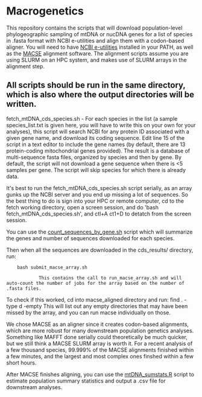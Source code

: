 # Macrogenetics

This repository contains the scripts that will download population-level phylogeographic sampling of mtDNA or nucDNA genes for a list of species in .fasta format with NCBI e-utilities and align them with a codon-based aligner. You will need to have [NCBI e-utilities](https://www.ncbi.nlm.nih.gov/books/NBK179288/) installed in your PATH, as well as the [MACSE](https://www.agap-ge2pop.org/macsee-pipelines/) alignment software. The alignment scripts assume you are using SLURM on an HPC system, and makes use of SLURM arrays in the alignment step.

## All scripts should be run in the same directory, which is also where the output directories will be written.

fetch_mtDNA_cds_species.sh - For each species in the list (a sample species_list.txt is given here, you will have to write this on your own for your analyses), this script will search NCBI for any protein ID associated with a given gene name, and download its coding sequence. Edit line 15 of the script in a text editor to include the gene names (by default, there are 13 protein-coding mitochondrial genes provided). The result is a database of multi-sequence fasta files, organized by species and then by gene. By default, the script will not download a gene sequence when there is <5 samples per gene. The script will skip species for which there is already data.

It's best to run the fetch_mtDNA_cds_species.sh script serially, as an array gunks up the NCBI server and you end up missing a lot of sequences. So the best thing to do is sign into your HPC or remote computer, cd to the fetch working directory, open a screen session, and do 'bash fetch_mtDNA_cds_species.sh', and ctl+A ct1+D to detatch from the screen session.

You can use the [count_sequences_by_gene.sh](https://github.com/marctollis/macrogenetics/blob/main/count_sequences_by_gene.sh) script which will summarize the genes and number of sequences downloaded for each species.

Then when all the sequences are downloaded in the cds_results/ directory, run:

        bash submit_macse_array.sh
        
                This contains the call to run_macse_array.sh and will auto-count the number of jobs for the array based on the number of .fasta files.

To check if this worked, cd into macse_aligned directory and run: find . -type d -empty
This will list out any empty directories that may have been missed by the array, and you can run macse individually on those.

We chose MACSE as an aligner since it creates codon-based alignments, which are more robust for many downstream population genetics analyses. Something like MAFFT done serially could theoretically be much quicker, but we still think a MACSE SLURM array is worth it. For a recent analysis of a few thousand species, 99.999% of the MACSE alignments finished within a few minutes, and the largest and most complex ones finshed within a few short hours.

After MACSE finishes aligning, you can use the [mtDNA_sumstats.R](https://github.com/marctollis/macrogenetics/blob/main/mtDNA_sumstats.R) script to estimate population summary statistics and output a .csv file for downstream analyses.
